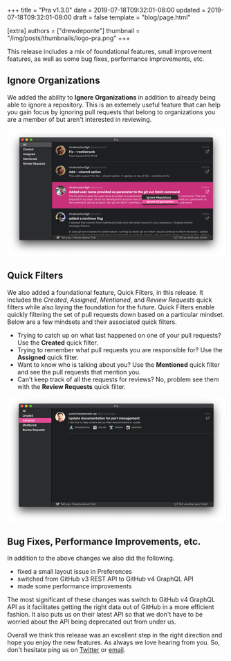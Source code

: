 +++
title = "Pra v1.3.0"
date = 2019-07-18T09:32:01-08:00
updated = 2019-07-18T09:32:01-08:00
draft = false
template = "blog/page.html"

[extra]
authors = ["drewdeponte"]
thumbnail = "/img/posts/thumbnails/logo-pra.png"
+++

This release includes a mix of foundational features, small improvement features, as well as some bug fixes, performance improvements, etc.

## Ignore Organizations

We added the ability to **Ignore Organizations** in addition to already being able to ignore a repository. This is an extemely useful feature that can help you gain focus by ignoring pull requests that belong to organizations you are a member of but aren't interested in reviewing.

![Pra - Ignore Organizations](ignore-organization.png)

## Quick Filters

We also added a foundational feature, Quick Filters, in this release. It includes the *Created*, *Assigned*, *Mentioned*, and *Review Requests* quick filters while also laying the foundation for the future. Quick Filters enable quickly filtering the set of pull requests down based on a particular mindset. Below are a few mindsets and their associated quick filters.

- Trying to catch up on what last happened on one of your pull requests? Use the **Created** quick filter.
- Trying to remember what pull requests you are responsible for? Use the **Assigned** quick filter.
- Want to know who is talking about you? Use the **Mentioned** quick filter and see the pull requests that mention you.
- Can't keep track of all the requests for reviews? No, problem see them with the **Review Requests** quick filter.

![Pra - Quick Filters](quick-filters.png)

## Bug Fixes, Performance Improvements, etc.

In addition to the above changes we also did the following.

- fixed a small layout issue in Preferences
- switched from GitHub v3 REST API to GitHub v4 GraphQL API
- made some performance improvements

The most significant of these changes was switch to GitHub v4 GraphQL API as it facilitates getting the right data out of GitHub in a more efficient fashion. It also puts us on their latest API so that we don't have to be worried about the API being deprecated out from under us.

Overall we think this release was an excellent step in the right direction and hope you enjoy the new features. As always we love hearing from you. So, don't hesitate ping us on [Twitter](https://twitter.com/uptechstudio) or [email](mailto:pra@uptechstudio.com).

